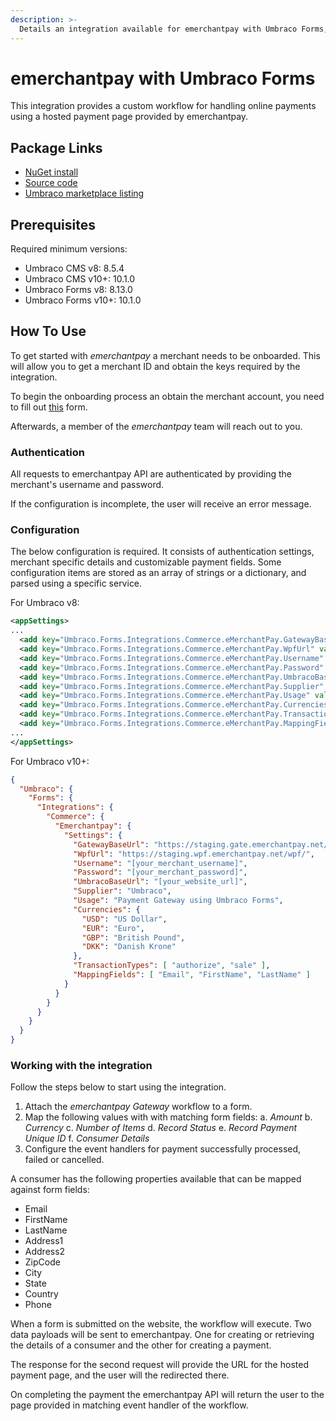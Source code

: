 ```yaml
---
description: >-
  Details an integration available for emerchantpay with Umbraco Forms, built and maintained by Umbraco HQ.
---
```


# emerchantpay with Umbraco Forms

This integration provides a custom workflow for handling online payments using a hosted payment page provided by emerchantpay.

## Package Links

- [NuGet install](https://www.nuget.org/packages/Umbraco.Forms.Integrations.Commerce.emerchantpay)
- [Source code](https://github.com/umbraco/Umbraco.Forms.Integrations/tree/main-v10/src/Umbraco.Forms.Integrations.Commerce.EMerchantPay)
- [Umbraco marketplace listing](https://marketplace.umbraco.com/package/umbraco.forms.integrations.commerce.emerchantpay)

## Prerequisites

Required minimum versions:

- Umbraco CMS v8: 8.5.4
- Umbraco CMS v10+: 10.1.0
- Umbraco Forms v8: 8.13.0
- Umbraco Forms v10+: 10.1.0

## How To Use

To get started with _emerchantpay_ a merchant needs to be onboarded. This will allow you to get a merchant ID and obtain the keys required by the integration.

To begin the onboarding process an obtain the merchant account, you need to fill out [this](https://www.emerchantpay.com/contact-us?utm_source__c=umbraco_referral&utm_medium__c=technical_blog&utm_campaign__c=Umbraco) form.

Afterwards, a member of the _emerchantpay_ team will reach out to you.

### Authentication

All requests to emerchantpay API are authenticated by providing the merchant's username and password.

If the configuration is incomplete, the user will receive an error message.

### Configuration

The below configuration is required. It consists of authentication settings, merchant specific details and customizable payment fields. Some configuration items are stored as an array of strings or a dictionary, and parsed using a specific service.

For Umbraco v8:
```xml
<appSettings>
...
  <add key="Umbraco.Forms.Integrations.Commerce.eMerchantPay.GatewayBaseurl" value="https://staging.gate.emerchantpay.net/"/>
  <add key="Umbraco.Forms.Integrations.Commerce.eMerchantPay.WpfUrl" value="https://staging.wpf.emerchantpay.net/wpf"/>
  <add key="Umbraco.Forms.Integrations.Commerce.eMerchantPay.Username" value="[your_merchant_username]"/>
  <add key="Umbraco.Forms.Integrations.Commerce.eMerchantPay.Password" value="[your_merchant_password]"/>
  <add key="Umbraco.Forms.Integrations.Commerce.eMerchantPay.UmbracoBaseUrl" value="[your_website_url]"/>
  <add key="Umbraco.Forms.Integrations.Commerce.eMerchantPay.Supplier" value="Umbraco"/>
  <add key="Umbraco.Forms.Integrations.Commerce.eMerchantPay.Usage" value="Payment Gateway using Umbraco Forms"/>
  <add key="Umbraco.Forms.Integrations.Commerce.eMerchantPay.Currencies" value="USD,US Dollar;EUR,Euro;GBP,British Pound;DKK,Danish Krone"/>
  <add key="Umbraco.Forms.Integrations.Commerce.eMerchantPay.TransactionTypes" value="authorize;sale"/>
  <add key="Umbraco.Forms.Integrations.Commerce.eMerchantPay.MappingFields" value="Email;FirstName;LastName"/>
...
</appSettings>
```

For Umbraco v10+:
```json
{
  "Umbraco": {
    "Forms": {
      "Integrations": {
        "Commerce": {
          "Emerchantpay": {
            "Settings": {
              "GatewayBaseUrl": "https://staging.gate.emerchantpay.net/",
              "WpfUrl": "https://staging.wpf.emerchantpay.net/wpf/",
              "Username": "[your_merchant_username]",
              "Password": "[your_merchant_password]",
              "UmbracoBaseUrl": "[your_website_url]",
              "Supplier": "Umbraco",
              "Usage": "Payment Gateway using Umbraco Forms",
              "Currencies": {
                "USD": "US Dollar",
                "EUR": "Euro",
                "GBP": "British Pound",
                "DKK": "Danish Krone"
              },
              "TransactionTypes": [ "authorize", "sale" ],
              "MappingFields": [ "Email", "FirstName", "LastName" ]
            }
          }
        }
      }
    }
  }
}
```

### Working with the integration

Follow the steps below to start using the integration.

1. Attach the _emerchantpay Gateway_ workflow to a form.
2. Map the following values with with matching form fields:
  a. _Amount_
  b. _Currency_
  c. _Number of Items_
  d. _Record Status_
  e. _Record Payment Unique ID_
  f. _Consumer Details_
3. Configure the event handlers for payment successfully processed, failed or cancelled.

A consumer has the following properties available that can be mapped against form fields:

- Email
- FirstName
- LastName
- Address1
- Address2
- ZipCode
- City
- State
- Country
- Phone

When a form is submitted on the website, the workflow will execute. Two data payloads will be sent to emerchantpay. One for creating or retrieving the details of a consumer and the other for creating a payment.

The response for the second request will provide the URL for the hosted payment page, and the user will the redirected there.

On completing the payment the emerchantpay API will return the user to the page provided in matching event handler of the workflow.
